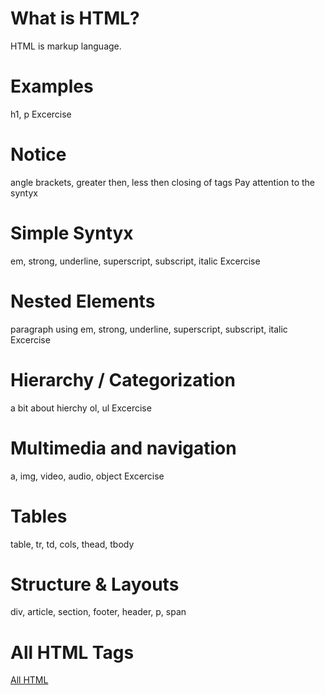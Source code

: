 # What is HTML?
  
  HTML is markup language. 
  
  
# Examples
  h1, p
  Excercise

# Notice
  angle brackets, greater then, less then
  closing of tags
  Pay attention to the syntyx
  
# Simple Syntyx
  em, strong, underline, superscript, subscript, italic 
  Excercise
  
# Nested Elements
  paragraph using em, strong, underline, superscript, subscript, italic 
  Excercise

# Hierarchy / Categorization
  a bit about hierchy 
  ol, ul
  Excercise

# Multimedia and navigation
  a, img, video, audio, object
  Excercise

# Tables
  table, tr, td, cols, thead, tbody
  
# Structure & Layouts
  div, article, section, footer, header, p, span

# All HTML Tags
  [All HTML](https://www.labnol.org/tech/test-html-elements/20730/)
